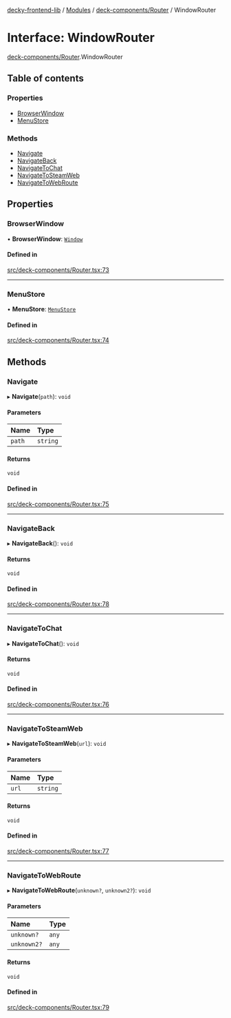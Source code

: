 [decky-frontend-lib](../README.md) / [Modules](../modules.md) / [deck-components/Router](../modules/deck_components_Router.md) / WindowRouter

# Interface: WindowRouter

[deck-components/Router](../modules/deck_components_Router.md).WindowRouter

## Table of contents

### Properties

- [BrowserWindow](deck_components_Router.WindowRouter.md#browserwindow)
- [MenuStore](deck_components_Router.WindowRouter.md#menustore)

### Methods

- [Navigate](deck_components_Router.WindowRouter.md#navigate)
- [NavigateBack](deck_components_Router.WindowRouter.md#navigateback)
- [NavigateToChat](deck_components_Router.WindowRouter.md#navigatetochat)
- [NavigateToSteamWeb](deck_components_Router.WindowRouter.md#navigatetosteamweb)
- [NavigateToWebRoute](deck_components_Router.WindowRouter.md#navigatetowebroute)

## Properties

### BrowserWindow

• **BrowserWindow**: [`Window`]( https://developer.mozilla.org/en-US/docs/Web/API/Window )

#### Defined in

[src/deck-components/Router.tsx:73](https://github.com/SteamDeckHomebrew/decky-frontend-lib/blob/f0379e5/src/deck-components/Router.tsx#L73)

___

### MenuStore

• **MenuStore**: [`MenuStore`](deck_components_Router.MenuStore.md)

#### Defined in

[src/deck-components/Router.tsx:74](https://github.com/SteamDeckHomebrew/decky-frontend-lib/blob/f0379e5/src/deck-components/Router.tsx#L74)

## Methods

### Navigate

▸ **Navigate**(`path`): `void`

#### Parameters

| Name | Type |
| :------ | :------ |
| `path` | `string` |

#### Returns

`void`

#### Defined in

[src/deck-components/Router.tsx:75](https://github.com/SteamDeckHomebrew/decky-frontend-lib/blob/f0379e5/src/deck-components/Router.tsx#L75)

___

### NavigateBack

▸ **NavigateBack**(): `void`

#### Returns

`void`

#### Defined in

[src/deck-components/Router.tsx:78](https://github.com/SteamDeckHomebrew/decky-frontend-lib/blob/f0379e5/src/deck-components/Router.tsx#L78)

___

### NavigateToChat

▸ **NavigateToChat**(): `void`

#### Returns

`void`

#### Defined in

[src/deck-components/Router.tsx:76](https://github.com/SteamDeckHomebrew/decky-frontend-lib/blob/f0379e5/src/deck-components/Router.tsx#L76)

___

### NavigateToSteamWeb

▸ **NavigateToSteamWeb**(`url`): `void`

#### Parameters

| Name | Type |
| :------ | :------ |
| `url` | `string` |

#### Returns

`void`

#### Defined in

[src/deck-components/Router.tsx:77](https://github.com/SteamDeckHomebrew/decky-frontend-lib/blob/f0379e5/src/deck-components/Router.tsx#L77)

___

### NavigateToWebRoute

▸ **NavigateToWebRoute**(`unknown?`, `unknown2?`): `void`

#### Parameters

| Name | Type |
| :------ | :------ |
| `unknown?` | `any` |
| `unknown2?` | `any` |

#### Returns

`void`

#### Defined in

[src/deck-components/Router.tsx:79](https://github.com/SteamDeckHomebrew/decky-frontend-lib/blob/f0379e5/src/deck-components/Router.tsx#L79)
